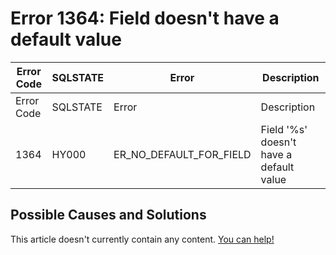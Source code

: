 
# Error 1364: Field doesn't have a default value


| Error Code | SQLSTATE | Error | Description |
| --- | --- | --- | --- |
| Error Code | SQLSTATE | Error | Description |
| 1364 | HY000 | ER_NO_DEFAULT_FOR_FIELD | Field '%s' doesn't have a default value |




## Possible Causes and Solutions


This article doesn't currently contain any content. [You can help!](/kb/en/writing-and-editing-knowledge-base-articles/)

